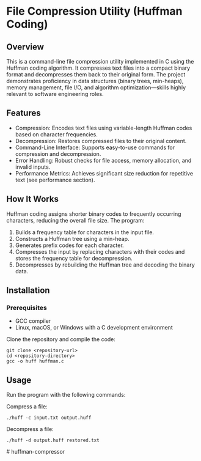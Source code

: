 # File Compression Utility (Huffman Coding)
## Overview
This is a command-line file compression utility implemented in C using the Huffman coding algorithm. It compresses text files into a compact binary format and decompresses them back to their original form. The project demonstrates proficiency in data structures (binary trees, min-heaps), memory management, file I/O, and algorithm optimization—skills highly relevant to software engineering roles.

## Features

- Compression: Encodes text files using variable-length Huffman codes based on character frequencies.
- Decompression: Restores compressed files to their original content.
- Command-Line Interface: Supports easy-to-use commands for compression and decompression.
- Error Handling: Robust checks for file access, memory allocation, and invalid inputs.
- Performance Metrics: Achieves significant size reduction for repetitive text (see performance section).

## How It Works
Huffman coding assigns shorter binary codes to frequently occurring characters, reducing the overall file size. The program:

1. Builds a frequency table for characters in the input file.
2. Constructs a Huffman tree using a min-heap.
3. Generates prefix codes for each character.
4. Compresses the input by replacing characters with their codes and stores the frequency table for decompression.
5. Decompresses by rebuilding the Huffman tree and decoding the binary data.

## Installation
### Prerequisites

- GCC compiler
- Linux, macOS, or Windows with a C development environment

Clone the repository and compile the code:
````
git clone <repository-url>
cd <repository-directory>
gcc -o huff huffman.c
````

## Usage
Run the program with the following commands:

Compress a file: 
````
./huff -c input.txt output.huff
````

Decompress a file:
````
./huff -d output.huff restored.txt
````

#   h u f f m a n - c o m p r e s s o r  
 